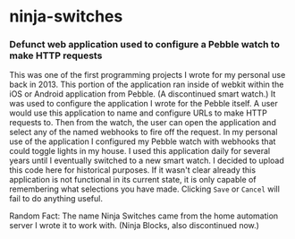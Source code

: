# ninja-switches
### Defunct web application used to configure a Pebble watch to make HTTP requests

This was one of the first programming projects I wrote for my personal use back in 2013. This portion of the application ran inside of webkit within the iOS or Android application from Pebble. (A discontinued smart watch.) It was used to configure the application I wrote for the Pebble itself. A user would use this application to name and configure URLs to make HTTP requests to. Then from the watch, the user can open the application and select any of the named webhooks to fire off the request. In my personal use of the application I configured my Pebble watch with webhooks that could toggle lights in my house. I used this application daily for several years until I eventually switched to a new smart watch. I decided to upload this code here for historical purposes. If it wasn't clear already this application is not functional in its current state, it is only capable of remembering what selections you have made. Clicking `Save` or `Cancel` will fail to do anything useful.

Random Fact: The name Ninja Switches came from the home automation server I wrote it to work with. (Ninja Blocks, also discontinued now.)
